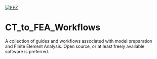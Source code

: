 [![FEZ](https://img.shields.io/badge/FEZ-contributor-brightgreen)](https://github.com/FEZ-Finite-Element-Zurich)

# CT_to_FEA_Workflows
A collection of guides and workflows associated with model preparation and Finite Element Analysis.  Open source, or at least freely available software is preferred.
